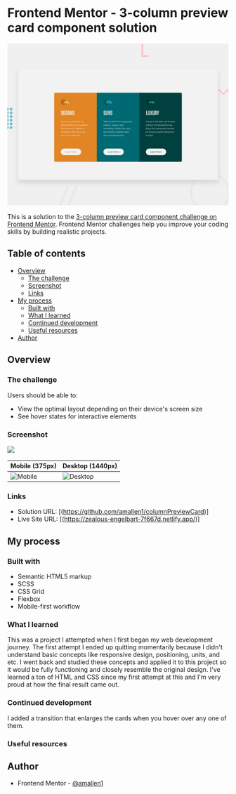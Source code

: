# Frontend Mentor - 3-column preview card component solution

![Design preview for the 3-column preview card component coding challenge](./design/desktop-preview.jpg)

This is a solution to the [3-column preview card component challenge on Frontend Mentor](https://www.frontendmentor.io/challenges/3column-preview-card-component-pH92eAR2-). Frontend Mentor challenges help you improve your coding skills by building realistic projects.

## Table of contents

- [Overview](#overview)
  - [The challenge](#the-challenge)
  - [Screenshot](#screenshot)
  - [Links](#links)
- [My process](#my-process)
  - [Built with](#built-with)
  - [What I learned](#what-i-learned)
  - [Continued development](#continued-development)
  - [Useful resources](#useful-resources)
- [Author](#author)

## Overview

### The challenge

Users should be able to:

- View the optimal layout depending on their device's screen size
- See hover states for interactive elements

### Screenshot

![](./screenshot.jpg)

| Mobile (375px)                     | Desktop (1440px)                     |
| ---------------------------------- | ------------------------------------ |
| ![Mobile](./screenshots/screenshot-mobile.png) | ![Desktop](./screenshots/screenshot-desktop.png) |

### Links

- Solution URL: [(https://github.com/amallen1/columnPreviewCard)]
- Live Site URL: [(https://zealous-engelbart-7f667d.netlify.app/)]

## My process

### Built with

- Semantic HTML5 markup
- SCSS
- CSS Grid
- Flexbox
- Mobile-first workflow

### What I learned

This was a project I attempted when I first began my web development journey. The first attempt I ended up quitting momentarily because I didn't understand basic concepts like responsive design, positioning, units, and etc. I went back and studied these concepts and applied it to this project so it would be fully functioning and closely resemble the original design. I've learned a ton of HTML and CSS since my first attempt at this and I'm very proud at how the final result came out.

### Continued development

I added a transition that enlarges the cards when you hover over any one of them.

### Useful resources

## Author

- Frontend Mentor - [@amallen1](https://www.frontendmentor.io/profile/amallen1)
